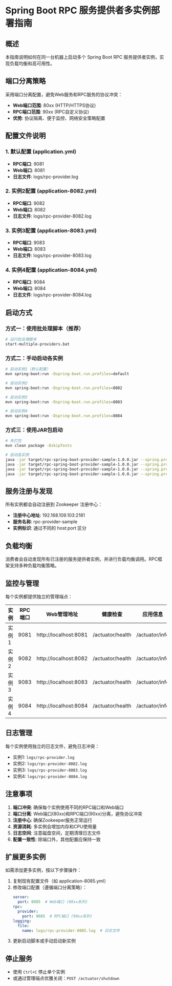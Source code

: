 # Spring Boot RPC 服务提供者多实例部署指南

## 概述

本指南说明如何在同一台机器上启动多个 Spring Boot RPC 服务提供者实例，实现负载均衡和高可用性。

## 端口分离策略

采用端口分离配置，避免Web服务和RPC服务的协议冲突：
- **Web端口范围**: 80xx (HTTP/HTTPS协议)
- **RPC端口范围**: 90xx (RPC自定义协议)
- **优势**: 协议隔离、便于监控、网络安全策略配置

## 配置文件说明

### 1. 默认配置 (application.yml)
- **RPC端口**: 9081
- **Web端口**: 8081
- **日志文件**: logs/rpc-provider.log

### 2. 实例2配置 (application-8082.yml)
- **RPC端口**: 9082
- **Web端口**: 8082
- **日志文件**: logs/rpc-provider-8082.log

### 3. 实例3配置 (application-8083.yml)
- **RPC端口**: 9083
- **Web端口**: 8083
- **日志文件**: logs/rpc-provider-8083.log

### 4. 实例4配置 (application-8084.yml)
- **RPC端口**: 9084
- **Web端口**: 8084
- **日志文件**: logs/rpc-provider-8084.log

## 启动方式

### 方式一：使用批处理脚本（推荐）

```bash
# 运行批处理脚本
start-multiple-providers.bat
```

### 方式二：手动启动各实例

```bash
# 启动实例1（默认配置）
mvn spring-boot:run -Dspring-boot.run.profiles=default

# 启动实例2
mvn spring-boot:run -Dspring-boot.run.profiles=8082

# 启动实例3
mvn spring-boot:run -Dspring-boot.run.profiles=8083

# 启动实例4
mvn spring-boot:run -Dspring-boot.run.profiles=8084
```

### 方式三：使用JAR包启动

```bash
# 先打包
mvn clean package -DskipTests

# 启动各实例
java -jar target/rpc-spring-boot-provider-sample-1.0.0.jar --spring.profiles.active=default
java -jar target/rpc-spring-boot-provider-sample-1.0.0.jar --spring.profiles.active=8082
java -jar target/rpc-spring-boot-provider-sample-1.0.0.jar --spring.profiles.active=8083
java -jar target/rpc-spring-boot-provider-sample-1.0.0.jar --spring.profiles.active=8084
```

## 服务注册与发现

所有实例都会自动注册到 Zookeeper 注册中心：
- **注册中心地址**: 192.168.109.103:2181
- **服务名称**: rpc-provider-sample
- **实例标识**: 通过不同的 host:port 区分

## 负载均衡

消费者会自动发现所有已注册的服务提供者实例，并进行负载均衡调用。RPC框架支持多种负载均衡策略。

## 监控与管理

每个实例都提供独立的管理端点：

| 实例 | RPC端口 | Web管理地址               | 健康检查 | 应用信息 |
|------|---------|-----------------------|----------|----------|
| 实例1 | 9081 | http://localhost:8081 | /actuator/health | /actuator/info |
| 实例2 | 9082 | http://localhost:8082 | /actuator/health | /actuator/info |
| 实例3 | 9083 | http://localhost:8083 | /actuator/health | /actuator/info |
| 实例4 | 9084 | http://localhost:8084 | /actuator/health | /actuator/info |

## 日志管理

每个实例使用独立的日志文件，避免日志冲突：
- 实例1: `logs/rpc-provider.log`
- 实例2: `logs/rpc-provider-8082.log`
- 实例3: `logs/rpc-provider-8083.log`
- 实例4: `logs/rpc-provider-8084.log`

## 注意事项

1. **端口冲突**: 确保每个实例使用不同的RPC端口和Web端口
2. **端口分离**: Web端口(80xx)和RPC端口(90xx)分离，避免协议冲突
3. **注册中心**: 确保Zookeeper服务正常运行
4. **资源消耗**: 多实例会增加内存和CPU使用量
5. **日志空间**: 注意磁盘空间，定期清理日志文件
6. **配置一致性**: 除端口外，其他配置应保持一致

## 扩展更多实例

如需添加更多实例，按以下步骤操作：

1. 复制现有配置文件（如 application-8085.yml）
2. 修改端口配置（遵循端口分离策略）：
   ```yaml
   server:
     port: 8085  # Web端口 (80xx系列)
   rpc:
     provider:
       port: 9085  # RPC端口 (90xx系列)
   logging:
     file:
       name: logs/rpc-provider-8085.log  # 日志文件
   ```
3. 更新启动脚本或手动启动新实例

## 停止服务

- 使用 `Ctrl+C` 停止单个实例
- 或通过管理端点优雅关闭：`POST /actuator/shutdown`